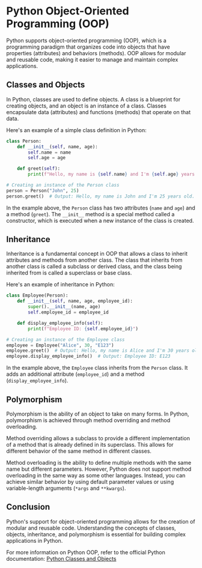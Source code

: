 # Python Object-Oriented Programming (OOP)

Python supports object-oriented programming (OOP), which is a programming paradigm that organizes code into objects that have properties (attributes) and behaviors (methods). OOP allows for modular and reusable code, making it easier to manage and maintain complex applications.

## Classes and Objects

In Python, classes are used to define objects. A class is a blueprint for creating objects, and an object is an instance of a class. Classes encapsulate data (attributes) and functions (methods) that operate on that data.

Here's an example of a simple class definition in Python:

```python
class Person:
    def __init__(self, name, age):
        self.name = name
        self.age = age

    def greet(self):
        print(f"Hello, my name is {self.name} and I'm {self.age} years old.")

# Creating an instance of the Person class
person = Person("John", 25)
person.greet()  # Output: Hello, my name is John and I'm 25 years old.
```

In the example above, the `Person` class has two attributes (`name` and `age`) and a method (`greet`). The `__init__` method is a special method called a constructor, which is executed when a new instance of the class is created.

## Inheritance

Inheritance is a fundamental concept in OOP that allows a class to inherit attributes and methods from another class. The class that inherits from another class is called a subclass or derived class, and the class being inherited from is called a superclass or base class.

Here's an example of inheritance in Python:

```python
class Employee(Person):
    def __init__(self, name, age, employee_id):
        super().__init__(name, age)
        self.employee_id = employee_id

    def display_employee_info(self):
        print(f"Employee ID: {self.employee_id}")

# Creating an instance of the Employee class
employee = Employee("Alice", 30, "E123")
employee.greet()  # Output: Hello, my name is Alice and I'm 30 years old.
employee.display_employee_info()  # Output: Employee ID: E123
```

In the example above, the `Employee` class inherits from the `Person` class. It adds an additional attribute (`employee_id`) and a method (`display_employee_info`).

## Polymorphism

Polymorphism is the ability of an object to take on many forms. In Python, polymorphism is achieved through method overriding and method overloading.

Method overriding allows a subclass to provide a different implementation of a method that is already defined in its superclass. This allows for different behavior of the same method in different classes.

Method overloading is the ability to define multiple methods with the same name but different parameters. However, Python does not support method overloading in the same way as some other languages. Instead, you can achieve similar behavior by using default parameter values or using variable-length arguments (`*args` and `**kwargs`).

## Conclusion

Python's support for object-oriented programming allows for the creation of modular and reusable code. Understanding the concepts of classes, objects, inheritance, and polymorphism is essential for building complex applications in Python.

For more information on Python OOP, refer to the official Python documentation: [Python Classes and Objects](https://docs.python.org/3/tutorial/classes.html)